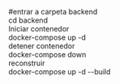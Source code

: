 
#entrar a carpeta backend <br/>
cd backend <br/>
Iniciar contenedor<br/>
docker-compose up -d <br/>
detener contenedor <br/>
docker-compose down <br/>
reconstruir <br/>
docker-compose up -d --build <br/>


